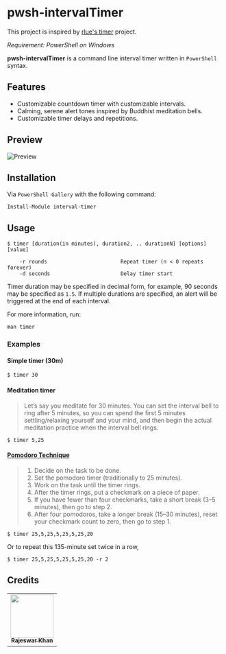 # pwsh-intervalTimer

This project is inspired by [rlue's timer](https://github.com/rlue/timer) project.

_Requirement: PowerShell on Windows_

**pwsh-intervalTimer** is a command line interval timer written in `PowerShell` syntax.

## Features

* Customizable countdown timer with customizable intervals.
* Calming, serene alert tones inspired by Buddhist meditation bells.
* Customizable timer delays and repetitions.

## Preview

![Preview](https://drive.google.com/uc?id=1c58Q0rJiJVCyPlbmFe-mfuD-XvHg4LNg)

## Installation

Via `PowerShell Gallery` with the following command:
   
   ```pwsh
   Install-Module interval-timer
   ```

## Usage

```
$ timer [duration(in minutes), duration2, .. durationN] [options] [value]

    -r rounds                        Repeat timer (n < 0 repeats forever)
    -d seconds                       Delay timer start
```

Timer duration may be specified in decimal form, for example, 90 seconds may be specified as `1.5`.
If multiple durations are specified, an alert will be triggered at the end of each interval.

For more information, run:

```pwsh
man timer
```

### Examples

#### Simple timer (30m)

    $ timer 30

#### Meditation timer

> Let’s say you meditate for 30 minutes. You can set the interval bell to ring
> after 5 minutes, so you can spend the first 5 minutes settling/relaxing
> yourself and your mind, and then begin the actual meditation practice when
> the interval bell rings.  

    $ timer 5,25

#### [Pomodoro Technique](https://todoist.com/productivity-methods/pomodoro-technique)

> 1. Decide on the task to be done.
> 2. Set the pomodoro timer (traditionally to 25 minutes).
> 3. Work on the task until the timer rings.
> 4. After the timer rings, put a checkmark on a piece of paper.
> 5. If you have fewer than four checkmarks, take a short break (3–5 minutes), then go to step 2.
> 6. After four pomodoros, take a longer break (15–30 minutes), reset your checkmark count to zero, then go to step 1.

    $ timer 25,5,25,5,25,5,25,20

Or to repeat this 135-minute set twice in a row,

    $ timer 25,5,25,5,25,5,25,20 -r 2
    
## Credits

<table>
  <tr>
    <td align="center"><a href="https://www.linkedin.com/in/rajeswarkhan/" target="_blank"><img src="https://media-exp1.licdn.com/dms/image/C4D03AQHgpVP7ohT_ZQ/profile-displayphoto-shrink_400_400/0/1516901471017?e=1659571200&v=beta&t=Ksn0EbeQUQcEf4goaH7cfmhrk9qW3yARCtExx0psTVI" width="100px;" alt=""/><br /><sub><b>Rajeswar Khan</b></sub></a><br /></td>
  </tr>
</table>
